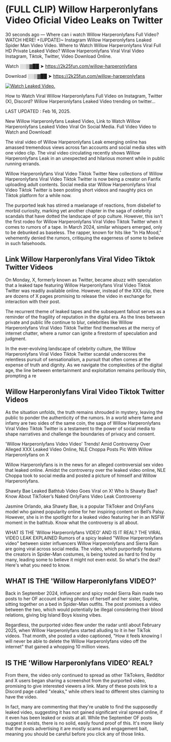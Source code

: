 # (FULL CLIP) Willow Harperonlyfans Video Oficial Video Leaks on Twitter

30 seconds ago — Where can i watch Willow Harperonlyfans Full Video? WATCH HERE! +(UPDATE)~ Instagram Willow Harperonlyfans Leaked Spider Man Video Video. Where to Watch Willow Harperonlyfans Viral Full HD Private Leaked Video? Willow Harperonlyfans Viral Viral Video Instagram, Tiktok, Twitter, Video Download Online.

Watch ░░▒▓██ ➤ https://2k25fun.com/willow-harperonlyfans

Download ░░▒▓██ ➤ https://2k25fun.com/willow-harperonlyfans

[![Watch Leaked Video.](https://miro.medium.com/v2/resize:fit:828/format:webp/1*cilzJN44JGOrTw9NJCrNHA.gif "Watch Leaked Video")](https://2k25fun.com/willow-harperonlyfans)

How to Watch Viral Willow Harperonlyfans Full Video on Instagram, Twitter (X), Discord? Willow Harperonlyfans Leaked Video trending on twitter...

LAST UPDATED : Feb 16, 2025.

New Willow Harperonlyfans Leaked Video, Link to Watch Willow Harperonlyfans Leaked Video Viral On Social Media. Full Video Video to Watch and Download!

The viral video of Willow Harperonlyfans Leak emerging online has amassed tremendous views across fan accounts and social media sites with one video clip. The viral video circulating recently shows Willow Harperonlyfans Leak in an unexpected and hilarious moment while in public running errands.

Willow Harperonlyfans Viral Video Tiktok Twitter New collections of Willow Harperonlyfans Viral Video Tiktok Twitter is now being a creator on Fanfix uploading adult contents. Social media star Willow Harperonlyfans Viral Video Tiktok Twitter is been posting short videos and naughty pics on Tiktok platform for a while now.

The purported leak has stirred a maelanage of reactions, from disbelief to morbid curiosity, marking yet another chapter in the saga of celebrity scandals that have dotted the landscape of pop culture. However, this isn't the first rodeo for Willow Harperonlyfans Viral Video Tiktok Twitter when it comes to rumors of a tape. In March 2024, similar whispers emerged, only to be debunked as baseless. The rapper, known for hits like "In Ha Mood," vehemently denied the rumors, critiquing the eagerness of some to believe in such falsehoods.

## Link Willow Harperonlyfans Viral Video Tiktok Twitter Videos

On Monday, X, formerly known as Twitter, became abuzz with speculation that a leaked tape featuring Willow Harperonlyfans Viral Video Tiktok Twitter was readily available online. However, instead of the XXX clip, there are dozens of X pages promising to release the video in exchange for interaction with their post.

The recurrent theme of leaked tapes and the subsequent fallout serves as a reminder of the fragility of reputation in the digital era. As the lines between private and public life continue to blur, celebrities like Willow Harperonlyfans Viral Video Tiktok Twitter find themselves at the mercy of internet chatter, where a rumor can ignite a firestorm of speculation and judgment.

In the ever-evolving landscape of celebrity culture, the Willow Harperonlyfans Viral Video Tiktok Twitter scandal underscores the relentless pursuit of sensationalism, a pursuit that often comes at the expense of truth and dignity. As we navigate the complexities of the digital age, the line between entertainment and exploitation remains perilously thin, prompting a re

##  Willow Harperonlyfans Viral Video Tiktok Twitter Videos

As the situation unfolds, the truth remains shrouded in mystery, leaving the public to ponder the authenticity of the rumors. In a world where fame and infamy are two sides of the same coin, the saga of Willow Harperonlyfans Viral Video Tiktok Twitter is a testament to the power of social media to shape narratives and challenge the boundaries of privacy and consent.

'Willow Harperonlyfans Video Video' Trends! Amid Controversy Over Alleged XXX Leaked Video Online, NLE Choppa Posts Pic With Willow Harperonlyfans on X

Willow Harperonlyfans is in the news for an alleged controversial sex video that leaked online. Amidst the controversy over the leaked video online, NLE Choppa took to social media and posted a picture of himself and Willow Harperonlyfans.

Shawty Bae Leaked Bathtub Video Goes Viral on X! Who Is Shawty Bae? Know About TikToker’s Naked OnlyFans Video Leak Controversy

Jasmine Orlando, aka Shawty Bae, is a popular TikToker and OnlyFans model who gained popularity online for her inspiring content on Bell’s Palsy. However, she is in the spotlight for a leaked video featuring her in an NSFW moment in the bathtub. Know what the controversy is all about.

WHAT IS THE 'Willow Harperonlyfans VIDEO' AND IS IT REAL? THE VIRAL VIDEO LEAK EXPLAINED Rumors of a spicy leaked "Willow Harperonlyfans video" between sister influencers Willow Harperonlyfans and Sierra Rain are going viral across social media. The video, which purportedly features the creators in Spider-Man costumes, is being touted as hard to find by many, leading some to believe it might not even exist. So what's the deal? Here's what you need to know.

## WHAT IS THE 'Willow Harperonlyfans VIDEO?'

Back in September 2024, influencer and spicy model Sierra Rain made two posts to her OF account sharing photos of herself and her sister, Sophie, sitting together on a bed in Spider-Man outfits. The post promises a video between the two, which would potentially be illegal considering their blood relations, giving big Island Boys kissing vibes.

Regardless, the purported video flew under the radar until about February 2025, when Willow Harperonlyfans started alluding to it in her TikTok videos. That month, she posted a video captioned, "How it feels knowing I will never be able to delete the Willow Harperonlyfans video off the internet" that gained a whopping 10 million views.

## IS THE 'Willow Harperonlyfans VIDEO' REAL?

From there, the video only continued to spread as other TikTokers, Redditor and X users began sharing a screenshot from the purported video, promising to give interested viewers a link. Many of these posts link to a Discord page called "xleaks," while others lead to different sites claiming to have the video.

In fact, many are commenting that they're unable to find the supposedly leaked video, suggesting it has not gained significant viral spread online, if it even has been leaked or exists at all. While the September OF posts suggest it exists, there is no solid, easily found proof of this. It's more likely that the posts advertising it are mostly scams and engagement bait, meaning you should be careful before you click any of those links.